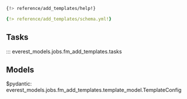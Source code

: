 ```bash
{!> reference/add_templates/help!}
```
```yaml
{!> reference/add_templates/schema.yml!}
```
## Tasks

::: everest_models.jobs.fm_add_templates.tasks

## Models

$pydantic: everest_models.jobs.fm_add_templates.template_model.TemplateConfig